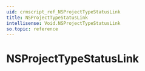 ```yaml
---
uid: crmscript_ref_NSProjectTypeStatusLink
title: NSProjectTypeStatusLink
intellisense: Void.NSProjectTypeStatusLink
so.topic: reference
---
```


# NSProjectTypeStatusLink

